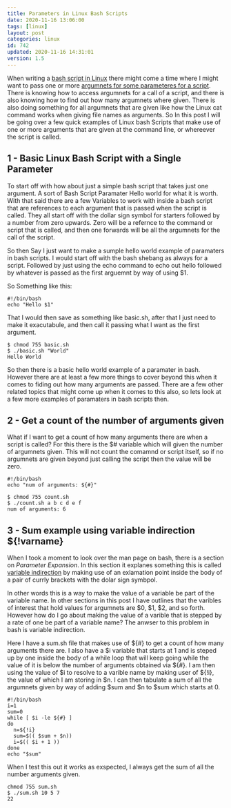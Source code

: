 ```yaml
---
title: Parameters in Linux Bash Scripts
date: 2020-11-16 13:06:00
tags: [linux]
layout: post
categories: linux
id: 742
updated: 2020-11-16 14:31:01
version: 1.5
---
```


When writing a [bash script in Linux](https://linux.die.net/man/1/bash) there might come a time where I might want to pass one or more [argumnets for some parameteres for a script](https://www.baeldung.com/linux/use-command-line-arguments-in-bash-script). There is knowing how to access argumnets for a call of a script, and there is also knowing how to find out how many argumnets where given. There is also doing something for all argumnets that are given like how the Linux cat command works when giving file names as arguments. So In this post I will be going over a few quick examples of Linux bash Scripts that make use of one or more arguments that are given at the command line, or whereever the script is called.

<!-- more -->

## 1 - Basic Linux Bash Script with a Single Parameter

To start off with how about just a simple bash script that takes just one argument. A sort of Bash Script Paramater Hello world for what it is worth. With that said there are a few Variables to work with inside a bash script that are references to each argument that is passed when the script is called. They all start off with the dollar sign symbol for starters followed by a number from zero upwards. Zero will be a refernce to the command or script that is called, and then one forwards will be all the argumnets for the call of the script.

So then Say I just want to make a sumple hello world example of paramaters in bash scripts. I would start off with the bash shebang as always for a script. Followed by just using the echo command to echo out hello followed by whatever is passed as the first arguemnt by way of using $1.

So Something like this:

```
#!/bin/bash
echo "Hello $1"
```

That I would then save as something like basic.sh, after that I just need to make it exacutabule, and then call it passing what I want as the first argument.

```
$ chmod 755 basic.sh
$ ./basic.sh "World"
Hello World
```

So then there is a basic hello world example of a paramater in bash. However there are at least a few more things to cover beyond this when it comes to fiding out how many arguments are passed. There are a few other related topics that might come up when it comes to this also, so lets look at a few more examples of paramaters in bash scripts then.

## 2 - Get a count of the number of arguments given

What if I want to get a count of how many arguments there are when a script is called? For this there is the $# variable which will given the number of argumnets given. This will not count the comamnd or script itself, so if no argumnets are given beyond just calling the script then the value will be zero.

```
#!/bin/bash
echo "num of arguments: ${#}"
```

```
$ chmod 755 count.sh
$ ./count.sh a b c d e f
num of arguments: 6
```

## 3 - Sum example using variable indirection ${!varname}

When I took a moment to look over the man page on bash, there is a section on _Parameter Expansion_. In this section it explanes something this is called [variable indirection](https://stackoverflow.com/questions/8515411/what-is-indirect-expansion-what-does-var-mean) by making use of an exlamation point inside the body of a pair of currly brackets with the dolar sign symbpol.

In other words this is a way to make the value of a variable be part of the variable name. In other sections in this post I have outlines that the varibles of interest that hold values for argumnets are $0, $1, $2, and so forth. However how do I go about making the value of a varible that is stepped by a rate of one be part of a variable name? The anwser to this problem in bash is variable indirection.

Here I have a sum.sh file that makes use of ${#} to get a count of how many arguments there are. I also have a $i variable that starts at 1 and is steped up by one inside the body of a while loop that will keep going while the value of it is below the number of arguments obtained via ${#}. I am then using the value of $i to resolve to a varible name by making user of ${!i}, the value of which I am storing in $n. I can then tabulate a sum of all the argumnets given by way of adding $sum and $n to $sum which starts at 0.

```
#!/bin/bash
i=1
sum=0
while [ $i -le ${#} ]
do
  n=${!i}
  sum=$(( $sum + $n))
  i=$(( $i + 1 ))
done
echo "$sum"
```

When I test this out it works as exspected, I always get the sum of all the number arguments given.

```
chmod 755 sum.sh
$ ./sum.sh 10 5 7
22
```
